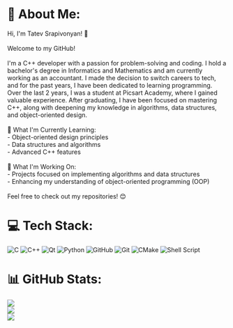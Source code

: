 # 💫 About Me:
Hi, I'm Tatev Srapivonyan! 👋<br><br>Welcome to my GitHub!<br><br>I'm a C++ developer with a passion for problem-solving and coding. I hold a bachelor's degree in Informatics and Mathematics and am currently working as an accountant. I made the decision to switch careers to tech, and for the past years, I have been dedicated to learning programming. Over the last 2 years, I was a student at Picsart Academy, where I gained valuable experience. After graduating, I have been focused on mastering C++, along with deepening my knowledge in algorithms, data structures, and object-oriented design.<br><br>🌱 What I'm Currently Learning:<br>- Object-oriented design principles<br>- Data structures and algorithms<br>- Advanced C++ features<br><br>🔭 What I'm Working On:<br>- Projects focused on implementing algorithms and data structures<br>- Enhancing my understanding of object-oriented programming (OOP)<br><br>Feel free to check out my repositories! 😊<br>

<!--  -->
<!-- ## 🌐 Socials: -->
<!-- [![Facebook](https://img.shields.io/badge/Facebook-%231877F2.svg?logo=Facebook&logoColor=white)](https://facebook.com/tatevsrapivonyan) [![Instagram](https://img.shields.io/badge/Instagram-%23E4405F.svg?logo=Instagram&logoColor=white)](https://instagram.com/tatevsrapivonyan)[![Medium](https://img.shields.io/badge/Medium-12100E?logo=medium&logoColor=white)](https://medium.com/@tatevsrapivonyan) [![X](https://img.shields.io/badge/X-black.svg?logo=X&logoColor=white)](https://x.com/tatevsrapivonyan)[![LinkedIn](https://img.shields.io/badge/LinkedIn-%230077B5.svg?logo=linkedin&logoColor=white)](https://linkedin.com/in/tatevsrapivonyan) -->

# 💻 Tech Stack:
![C](https://img.shields.io/badge/c-%2300599C.svg?style=for-the-badge&logo=c&logoColor=white) ![C++](https://img.shields.io/badge/c++-%2300599C.svg?style=for-the-badge&logo=c%2B%2B&logoColor=white) ![Qt](https://img.shields.io/badge/Qt-%23217346.svg?style=for-the-badge&logo=Qt&logoColor=white) ![Python](https://img.shields.io/badge/python-3670A0?style=for-the-badge&logo=python&logoColor=ffdd54)  ![GitHub](https://img.shields.io/badge/github-%23121011.svg?style=for-the-badge&logo=github&logoColor=white) ![Git](https://img.shields.io/badge/git-%23F05033.svg?style=for-the-badge&logo=git&logoColor=white) ![CMake](https://img.shields.io/badge/CMake-%23008FBA.svg?style=for-the-badge&logo=cmake&logoColor=white) <!--![Anaconda](https://img.shields.io/badge/Anaconda-%2344A833.svg?style=for-the-badge&logo=anaconda&logoColor=white)--> <!--![Kubernetes](https://img.shields.io/badge/kubernetes-%23326ce5.svg?style=for-the-badge&logo=kubernetes&logoColor=white) ![Matplotlib](https://img.shields.io/badge/Matplotlib-%23ffffff.svg?style=for-the-badge&logo=Matplotlib&logoColor=black) ![NumPy](https://img.shields.io/badge/numpy-%23013243.svg?style=for-the-badge&logo=numpy&logoColor=white) ![Pandas](https://img.shields.io/badge/pandas-%23150458.svg?style=for-the-badge&logo=pandas&logoColor=white) ![TensorFlow](https://img.shields.io/badge/TensorFlow-%23FF6F00.svg?style=for-the-badge&logo=TensorFlow&logoColor=white) ![scikit-learn](https://img.shields.io/badge/scikit--learn-%23F7931E.svg?style=for-the-badge&logo=scikit-learn&logoColor=white) ![PyTorch](https://img.shields.io/badge/PyTorch-%23EE4C2C.svg?style=for-the-badge&logo=PyTorch&logoColor=white) ![Keras](https://img.shields.io/badge/Keras-%23D00000.svg?style=for-the-badge&logo=Keras&logoColor=white) ![Plotly](https://img.shields.io/badge/Plotly-%233F4F75.svg?style=for-the-badge&logo=plotly&logoColor=white) ![mlflow](https://img.shields.io/badge/mlflow-%23d9ead3.svg?style=for-the-badge&logo=numpy&logoColor=blue) ![MongoDB](https://img.shields.io/badge/MongoDB-%234ea94b.svg?style=for-the-badge&logo=mongodb&logoColor=white) ![MySQL](https://img.shields.io/badge/mysql-4479A1.svg?style=for-the-badge&logo=mysql&logoColor=white) ![SQLite](https://img.shields.io/badge/sqlite-%2307405e.svg?style=for-the-badge&logo=sqlite&logoColor=white) ![Nginx](https://img.shields.io/badge/nginx-%23009639.svg?style=for-the-badge&logo=nginx&logoColor=white) ![OpenCV](https://img.shields.io/badge/opencv-%23white.svg?style=for-the-badge&logo=opencv&logoColor=white) ![Flask](https://img.shields.io/badge/flask-%23000.svg?style=for-the-badge&logo=flask&logoColor=white) ![Django](https://img.shields.io/badge/django-%23092E20.svg?style=for-the-badge&logo=django&logoColor=white) ![Google Cloud](https://img.shields.io/badge/GoogleCloud-%234285F4.svg?style=for-the-badge&logo=google-cloud&logoColor=white) ![AWS](https://img.shields.io/badge/AWS-%23FF9900.svg?style=for-the-badge&logo=amazon-aws&logoColor=white)--> ![Shell Script](https://img.shields.io/badge/shell_script-%23121011.svg?style=for-the-badge&logo=gnu-bash&logoColor=white)
# 📊 GitHub Stats:
![](https://github-readme-stats.vercel.app/api?username=tatevsrapivonyan&theme=github_dark&hide_border=false&include_all_commits=false&count_private=false)<br/>
![](https://github-readme-streak-stats.herokuapp.com/?user=tatevsrapivonyan&theme=github_dark&hide_border=false)<br/>
![](https://github-readme-stats.vercel.app/api/top-langs/?username=tatevsrapivonyan&theme=github_dark&hide_border=false&include_all_commits=false&count_private=false&layout=compact)

<!-- Proudly created with GPRM ( https://gprm.itsvg.in ) -->